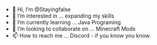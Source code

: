 - 👋 Hi, I’m @Stayingfalse
- 👀 I’m interested in ... expanding my skills
- 🌱 I’m currently learning ... Java Programing
- 💞️ I’m looking to collaborate on ... Minecraft Mods
- 📫 How to reach me ... Discord - if you know you know.

<!---
Stayingfalse/Stayingfalse is a ✨ special ✨ repository because its `README.md` (this file) appears on your GitHub profile.
You can click the Preview link to take a look at your changes.
--->
